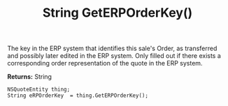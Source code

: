 ﻿---
uid: crmscript_ref_NSQuoteEntity_GetERPOrderKey
title: String GetERPOrderKey()
intellisense: NSQuoteEntity.GetERPOrderKey
keywords: NSQuoteEntity, GetERPOrderKey
so.topic: reference
---

The key in the ERP system that identifies this sale's Order, as transferred and possibly later edited in the ERP system.  Only filled out if there exists a corresponding order representation of the quote in the ERP system.

**Returns:** String


```crmscript
NSQuoteEntity thing;
String eRPOrderKey  = thing.GetERPOrderKey();
```


